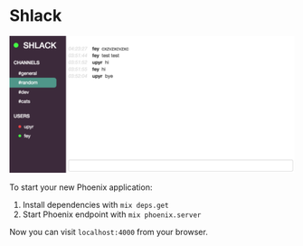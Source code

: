 # Shlack

![screenshot.png](screenshot.png?raw=true)

To start your new Phoenix application:

1. Install dependencies with `mix deps.get`
2. Start Phoenix endpoint with `mix phoenix.server`

Now you can visit `localhost:4000` from your browser.
